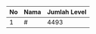 | No | Nama            | Jumlah Level |
|----|-----------------|--------------|
| 1  | #    |    4493        |

